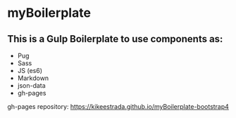 # myBoilerplate

## This is a Gulp Boilerplate to use components as:

* Pug
* Sass
* JS (es6)
* Markdown
* json-data
* gh-pages

gh-pages repository: https://kikeestrada.github.io/myBoilerplate-bootstrap4
